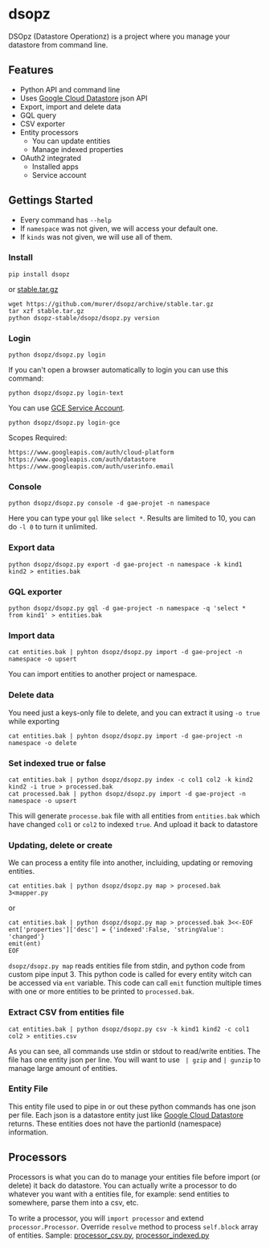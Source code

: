 # dsopz

DSOpz (Datastore Operationz) is a project where you manage your datastore from command line.

## Features

 * Python API and command line
 * Uses [Google Cloud Datastore](https://cloud.google.com/datastore/docs) json API
 * Export, import and delete data
 * GQL query
 * CSV exporter
 * Entity processors
   * You can update entities
   * Manage indexed properties
 * OAuth2 integrated
   * Installed apps
   * Service account

## Gettings Started

 * Every command has `--help`
 * If `namespace` was not given, we will access your default one.
 * If `kinds` was not given, we will use all of them.

### Install

    pip install dsopz
  
or [stable.tar.gz](https://github.com/murer/dsopz/archive/stable.tar.gz)

    wget https://github.com/murer/dsopz/archive/stable.tar.gz
    tar xzf stable.tar.gz
    python dsopz-stable/dsopz/dsopz.py version

### Login

    python dsopz/dsopz.py login

If you can't open a browser automatically to login you can use this command:

    python dsopz/dsopz.py login-text

You can use [GCE Service Account](https://cloud.google.com/compute/docs/authentication).

    python dsopz/dsopz.py login-gce
    
Scopes Required:

    https://www.googleapis.com/auth/cloud-platform
    https://www.googleapis.com/auth/datastore
    https://www.googleapis.com/auth/userinfo.email

### Console

    python dsopz/dsopz.py console -d gae-projet -n namespace

Here you can type your `gql` like `select *`. Results are limited to 10, you can do `-l 0` to turn it unlimited.

### Export data

    python dsopz/dsopz.py export -d gae-project -n namespace -k kind1 kind2 > entities.bak

### GQL exporter

    python dsopz/dsopz.py gql -d gae-project -n namespace -q 'select * from kind1' > entities.bak

### Import data

    cat entities.bak | pyhton dsopz/dsopz.py import -d gae-project -n namespace -o upsert

You can import entities to another project or namespace.

### Delete data

You need just a keys-only file to delete, and you can extract it using `-o true` while exporting

    cat entities.bak | pyhton dsopz/dsopz.py import -d gae-project -n namespace -o delete

### Set indexed true or false

    cat entities.bak | python dsopz/dsopz.py index -c col1 col2 -k kind2 kind2 -i true > processed.bak
    cat processed.bak | python dsopz/dsopz.py import -d gae-project -n namespace -o upsert

This will generate `processe.bak` file with all entities from `entities.bak` which have changed `col1` or `col2` to indexed `true`. And upload it back to datastore

### Updating, delete or create

We can process a entity file into another, incluiding, updating or removing entities.

    cat entities.bak | python dsopz/dsopz.py map > procesed.bak 3<mapper.py

or

    cat entities.bak | python dsopz/dsopz.py map > processed.bak 3<<-EOF
    ent['properties']['desc'] = {'indexed':False, 'stringValue': 'changed'}
    emit(ent)
    EOF

`dsopz/dsopz.py map` reads entities file from stdin, and python code from custom pipe input 3. This python code is called for every entity witch can be accessed via `ent` variable. This code can call `emit` function multiple times with one or more entities to be printed to `processed.bak`.


### Extract CSV from entities file

    cat entities.bak | python dsopz/dsopz.py csv -k kind1 kind2 -c col1 col2 > entities.csv

As you can see, all commands use stdin or stdout to read/write entities. The file has one entity json per line. You will want to use ` | gzip` and `| gunzip` to manage large amount of entities.

### Entity File

This entity file used to pipe in or out these python commands has one json per file. Each json is a datastore entity just like [Google Cloud Datastore](https://cloud.google.com/datastore/docs) returns. These entities does not have the partionId (namespace) information.

## Processors

Processors is what you can do to manage your entities file before import (or delete) it back do datastore. You can actually write a processor to do whatever you want with a entities file, for example: send entities to somewhere, parse them into a csv, etc.

To write a processor, you will `import processor` and extend `processor.Processor`. Override `resolve` method to process `self.block` array of entities. Sample: [processor_csv.py](./dsopz/processor_csv.py), [processor_indexed.py](./dsopz/processor_indexed.py)  



